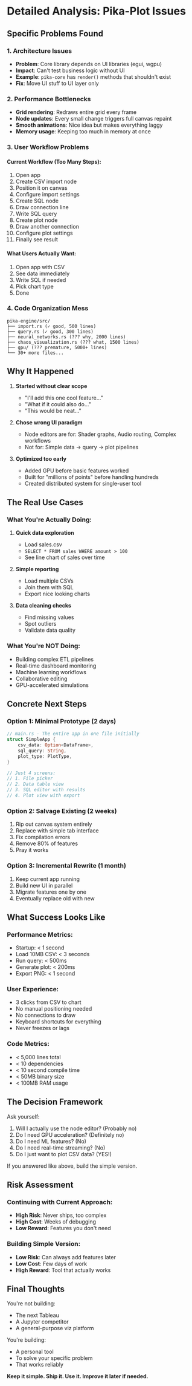 # Detailed Analysis: Pika-Plot Issues

## Specific Problems Found

### 1. Architecture Issues
- **Problem**: Core library depends on UI libraries (egui, wgpu)
- **Impact**: Can't test business logic without UI
- **Example**: `pika-core` has `render()` methods that shouldn't exist
- **Fix**: Move UI stuff to UI layer only

### 2. Performance Bottlenecks
- **Grid rendering**: Redraws entire grid every frame
- **Node updates**: Every small change triggers full canvas repaint  
- **Smooth animations**: Nice idea but makes everything laggy
- **Memory usage**: Keeping too much in memory at once

### 3. User Workflow Problems

#### Current Workflow (Too Many Steps):
1. Open app
2. Create CSV import node
3. Position it on canvas
4. Configure import settings
5. Create SQL node
6. Draw connection line
7. Write SQL query
8. Create plot node
9. Draw another connection
10. Configure plot settings
11. Finally see result

#### What Users Actually Want:
1. Open app with CSV
2. See data immediately
3. Write SQL if needed
4. Pick chart type
5. Done

### 4. Code Organization Mess
```
pika-engine/src/
├── import.rs (✓ good, 500 lines)
├── query.rs (✓ good, 300 lines)
├── neural_networks.rs (??? why, 2000 lines)
├── chaos_visualization.rs (??? what, 1500 lines)
├── gpu/ (??? premature, 5000+ lines)
└── 30+ more files...
```

## Why It Happened

1. **Started without clear scope**
   - "I'll add this one cool feature..."
   - "What if it could also do..."
   - "This would be neat..."

2. **Chose wrong UI paradigm**
   - Node editors are for: Shader graphs, Audio routing, Complex workflows
   - Not for: Simple data → query → plot pipelines

3. **Optimized too early**
   - Added GPU before basic features worked
   - Built for "millions of points" before handling hundreds
   - Created distributed system for single-user tool

## The Real Use Cases

### What You're Actually Doing:
1. **Quick data exploration**
   - Load sales.csv
   - `SELECT * FROM sales WHERE amount > 100`
   - See line chart of sales over time

2. **Simple reporting**
   - Load multiple CSVs
   - Join them with SQL
   - Export nice looking charts

3. **Data cleaning checks**
   - Find missing values
   - Spot outliers
   - Validate data quality

### What You're NOT Doing:
- Building complex ETL pipelines
- Real-time dashboard monitoring  
- Machine learning workflows
- Collaborative editing
- GPU-accelerated simulations

## Concrete Next Steps

### Option 1: Minimal Prototype (2 days)
```rust
// main.rs - The entire app in one file initially
struct SimpleApp {
    csv_data: Option<DataFrame>,
    sql_query: String,
    plot_type: PlotType,
}

// Just 4 screens:
// 1. File picker
// 2. Data table view  
// 3. SQL editor with results
// 4. Plot view with export
```

### Option 2: Salvage Existing (2 weeks)
1. Rip out canvas system entirely
2. Replace with simple tab interface
3. Fix compilation errors
4. Remove 80% of features
5. Pray it works

### Option 3: Incremental Rewrite (1 month)
1. Keep current app running
2. Build new UI in parallel
3. Migrate features one by one
4. Eventually replace old with new

## What Success Looks Like

### Performance Metrics:
- Startup: < 1 second
- Load 10MB CSV: < 3 seconds  
- Run query: < 500ms
- Generate plot: < 200ms
- Export PNG: < 1 second

### User Experience:
- 3 clicks from CSV to chart
- No manual positioning needed
- No connections to draw
- Keyboard shortcuts for everything
- Never freezes or lags

### Code Metrics:
- < 5,000 lines total
- < 10 dependencies
- < 10 second compile time
- < 50MB binary size
- < 100MB RAM usage

## The Decision Framework

Ask yourself:
1. Will I actually use the node editor? (Probably no)
2. Do I need GPU acceleration? (Definitely no)
3. Do I need ML features? (No)
4. Do I need real-time streaming? (No)
5. Do I just want to plot CSV data? (YES!)

If you answered like above, build the simple version.

## Risk Assessment

### Continuing with Current Approach:
- **High Risk**: Never ships, too complex
- **High Cost**: Weeks of debugging
- **Low Reward**: Features you don't need

### Building Simple Version:
- **Low Risk**: Can always add features later
- **Low Cost**: Few days of work
- **High Reward**: Tool that actually works

## Final Thoughts

You're not building:
- The next Tableau
- A Jupyter competitor  
- A general-purpose viz platform

You're building:
- A personal tool
- To solve your specific problem
- That works reliably

**Keep it simple. Ship it. Use it. Improve it later if needed.** 